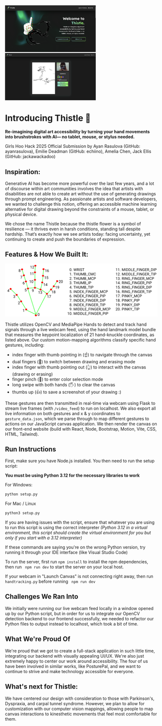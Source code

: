 <img width = "300" src="./src/assets/thistle.png"> <img  width = "300" src="./src/assets/drawingdemo.png">

# Introducing Thistle :art: 
**Re-imagining digital art accessibility by turning your hand movements into brushstrokes with AI— no tablet, mouse, or stylus needed.**

Girls Hoo Hack 2025 Official Submission by Ayan Rasulova (GitHub: ayanrasulova), Emilie Deadman (GitHub: echiino), Amelia Chen, Jack Ellis (GitHub: jackawackadoo)

## Inspiration:

Generative AI has become more powerful over the last few years, and a lot of discourse within art communities involves the idea that artists with disabilities are not able to create art without the use of generating drawings through prompt engineering. As passionate artists and software developers, we wanted to challenge this notion, offering an accessible machine learning alternative for digital drawing beyond the constraints of a mouse, tablet, or physical device. 

We chose the name Thistle because the thistle flower is a symbol of resilience — it thrives even in harsh conditions, standing tall despite hardship. That’s exactly how we see artists today: facing uncertainty, yet continuing to create and push the boundaries of expression.

## Features & How We Built It:

<img src="./src/assets/opencv.png">

Thistle utilizes OpenCV and MediaPipe Hands to detect and track hand signals through a live webcam feed, using the hand landmark model bundle that measures the keypoint localization of 21 hand-knuckle coordinates, as listed above. Our custom motion-mapping algorithms classify specific hand gestures, including: 

- index finger with thumb pointing in (☝️) to navigate through the canvas
- dual fingers (🤘) to switch between drawing and erasing mode 
- index finger with thumb pointing out (👆) to interact with the canvas (drawing or erasing)
- finger pinch (🫰) to enter color selection mode 
- long swipe with both hands (🖐️) to clear the canvas
- thumbs up (👍) to save a screenshot of your drawing :)

These gestures are then transmitted in real-time via webcam using Flask to stream live frames (with ```/video_feed```) to run on localhost. We also export all live information on both gestures and x & y coordinates to ```gesture_data.json```, which we parse through to map different gestures to actions on our JavaScript canvas application. We then render the canvas on our front-end website (build with React, Node, Bootstrap, Motion, Vite, CSS, HTML, Tailwind).

## Run Instructions

First, make sure you have Node.js installed. You then need to run the setup script:

**You must be using Python 3.12 for the necessary libraries to work**

For Windows:
```bash
python setup.py
```

For Mac / Linux
```bash
python3 setup.py
```

If you are having issues with the script, ensure that whatever you are using to run this script is using the correct interpreter *(Python 3.12 in a virtual environment, this script should create the virtual environment for you but only if you start with a 3.12 interpreter)*

If these commands are saying you're on the wrong Python version, try running it through your IDE interface (like Visual Studio Code)

To run the server, first run 
``` npm install ``` 
to install the npm dependencies, then run 
``` npm run dev``` 
to start the server on your local host. 

If your webcam in "Launch Canvas" is not connecting right away, then run 
``` handtracking.py``` 
before running 
``` npm run dev``` 

## Challenges We Ran Into

We initially were running our live webcam feed locally in a window opened up by our Python script, but in order for us to integrate our OpenCV detection backend to our frontend successfully, we needed to refactor our Python files to output instead to localhost, which took a bit of time. 

## What We're Proud Of

We're proud that we got to create a full-stack application in such little time, integrating our backend with visually appealing UI/UX. We're also just extremely happy to center our work around accessibility. The four of us have been involved in similar works, like PosturePal, and we want to continue to strive and make technology accessible for everyone. 

## What's next for Thistle:

We have centered our design with consideration to those with Parkinson's, Dyspraxia, and carpal tunnel syndrome. However, we plan to allow for customization with our computer vision mappings, allowing people to map canvas interactions to kinesthetic movements that feel most comfortable for them.
